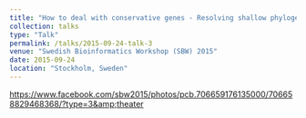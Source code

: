 ```yaml
---
title: "How to deal with conservative genes - Resolving shallow phylogenies with SNP data from phased Ultraconserved Elements"
collection: talks
type: "Talk"
permalink: /talks/2015-09-24-talk-3
venue: "Swedish Bioinformatics Workshop (SBW) 2015"
date: 2015-09-24
location: "Stockholm, Sweden"
---
```


https://www.facebook.com/sbw2015/photos/pcb.706659176135000/706658829468368/?type=3&amp;theater
